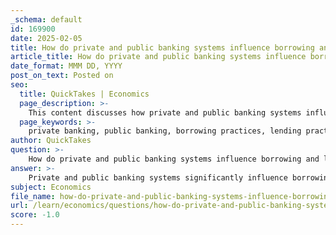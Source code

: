```yaml
---
_schema: default
id: 169900
date: 2025-02-05
title: How do private and public banking systems influence borrowing and lending practices?
article_title: How do private and public banking systems influence borrowing and lending practices?
date_format: MMM DD, YYYY
post_on_text: Posted on
seo:
  title: QuickTakes | Economics
  page_description: >-
    This content discusses how private and public banking systems influence borrowing and lending practices, focusing on market dynamics, public sector impacts, lending approaches, economic stability, and the emergence of digital lending.
  page_keywords: >-
    private banking, public banking, borrowing practices, lending practices, competition, public sector borrowing, crowding out effect, relationship lending, transaction lending, economic stability, digital lending, financial development, bank policies, alternative lending options
author: QuickTakes
question: >-
    How do private and public banking systems influence borrowing and lending practices?
answer: >-
    Private and public banking systems significantly influence borrowing and lending practices through their distinct operational models, risk appetites, and regulatory environments. Here’s a detailed analysis based on the gathered information:\n\n### 1. **Market Dynamics and Competition**\n- **Shift to Private Debt**: The rise of private debt has led to a shift in market share from traditional banks to private lenders. Capital-hungry investors are increasingly seeking alternative borrowing options, which has resulted in private market players, such as Apollo and Blackstone, replicating traditional banking practices but utilizing deep pools of insurance capital for private loans. This competition can reduce the lending capacity of traditional banks, particularly regional banks, which may struggle to compete with the more flexible and innovative offerings of private lenders.\n\n### 2. **Impact of Public Sector Borrowing**\n- **Crowding Out Effect**: Public sector borrowing can negatively impact private sector lending. When the government borrows heavily from the banking sector, it can crowd out credit availability for private borrowers, leading to a reduction in financial development. This is particularly pronounced in economies with lower financial depth, where public borrowing significantly limits the resources available for private lending.\n\n### 3. **Lending Practices and Policies**\n- **Differences in Lending Approaches**: Public banks often have more detailed and exhaustive lending policies compared to private banks. For instance, public sector banks may focus on financial statement lending rather than relationship lending, which is more common in private banks. This difference can affect the terms and conditions under which loans are granted, influencing the overall borrowing experience for consumers and businesses.\n\n### 4. **Relationship Lending vs. Transactional Lending**\n- **Community Banks vs. Regional Banks**: Community banks tend to focus on relationship lending, which is beneficial for smaller firms, while larger regional banks have lost significant business to nonbank lenders. This shift indicates that the nature of lending practices can vary widely between public and private institutions, affecting how borrowers access credit.\n\n### 5. **Economic Stability and Cyclicality**\n- **Cyclical Behavior**: State-owned banks tend to exhibit less cyclical behavior in their lending practices compared to privately owned banks. This stability can be crucial during economic downturns, as public banks may continue to lend when private banks tighten their credit standards, thus providing a stabilizing effect on the economy.\n\n### 6. **Digital Lending and Innovation**\n- **Emergence of Digital Lending**: Both public and private banks are increasingly adopting digital lending practices. This shift towards online credit solutions can enhance accessibility for borrowers, but it also raises questions about the regulatory frameworks governing these new lending models.\n\n### Conclusion\nIn summary, the interplay between private and public banking systems shapes the landscape of borrowing and lending practices. The competition from private lenders, the impact of public sector borrowing, differences in lending policies, and the adoption of digital technologies all contribute to how effectively banks can serve their clients. Understanding these dynamics is essential for borrowers seeking to navigate the financial landscape effectively.
subject: Economics
file_name: how-do-private-and-public-banking-systems-influence-borrowing-and-lending-practices.md
url: /learn/economics/questions/how-do-private-and-public-banking-systems-influence-borrowing-and-lending-practices
score: -1.0
---
```


&nbsp;